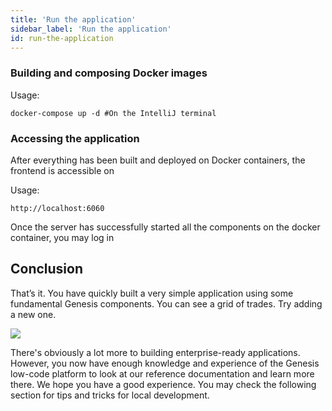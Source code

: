 ```yaml
---
title: 'Run the application'
sidebar_label: 'Run the application'
id: run-the-application
---
```



### Building and composing Docker images 

Usage:
```shell
docker-compose up -d #On the IntelliJ terminal
```

### Accessing the application

After everything has been built and deployed on Docker containers, the frontend is accessible on 

Usage:
```shell
http://localhost:6060
```

Once the server has successfully started all the components on the docker container, you may log in

## Conclusion
That’s it. You have quickly built a very simple application using some fundamental Genesis components. You can see a grid of trades. Try adding a new one.

![](/img/quickstart-app-final.png)

There's obviously a lot more to building enterprise-ready applications. However, you now have enough knowledge and experience of the Genesis low-code platform to look at our reference documentation and learn more there. We hope you have a good experience.
You may check the following section for tips and tricks for local development.

